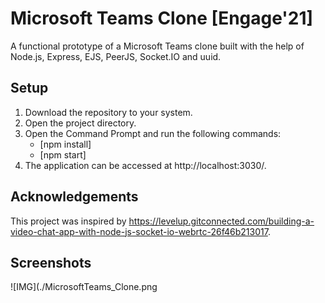 # Microsoft Teams Clone [Engage'21]
A functional prototype of a Microsoft Teams clone built with the help of Node.js, Express, EJS, PeerJS, Socket.IO and uuid.

## Setup
1. Download the repository to your system.
2. Open the project directory.
3. Open the Command Prompt and run the following commands:
    - [npm install]
    - [npm start]
4. The application can be accessed at http://localhost:3030/.

## Acknowledgements
This project was inspired by https://levelup.gitconnected.com/building-a-video-chat-app-with-node-js-socket-io-webrtc-26f46b213017.

## Screenshots
![IMG](./MicrosoftTeams_Clone.png
